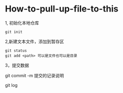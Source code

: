 # How-to-pull-up-file-to-this

1,  初始化本地仓库

    git init
    
2,新建文本文件，添加到暂存区

    git status
    git add <path> 可以是文件也可以是目录
    
3，提交数据
   
   git commit 
   -m 提交的记录说明
   
   
  git log
  
